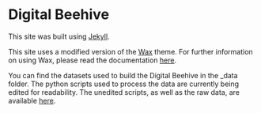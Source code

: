 # Digital Beehive

This site was built using [Jekyll](https://jekyllrb.com/).

This site uses a modified version of the [Wax](https://github.com/minicomp/wax) theme. For further information on using Wax, please read the documentation [here](https://minicomp.github.io/wiki/wax/).

You can find the datasets used to build the Digital Beehive in the \_data folder. The python scripts used to process the data are currently being edited for readability. The unedited scripts, as well as the raw data, are available [here](https://github.com/KislakCenter/beehive-annotation-scripts).
